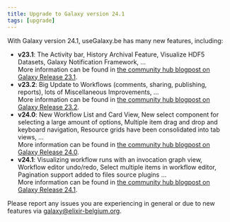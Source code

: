 ```yaml
---
title: Upgrade to Galaxy version 24.1
tags: [upgrade]
---
```


With Galaxy version 24.1, useGalaxy.be has many new features, including:

- **v23.1**: The Activity bar, History Archival Feature, Visualize HDF5 Datasets, Galaxy Notification Framework, ...  
More information can be found in [the community hub blogpost on Galaxy Release 23.1](https://galaxyproject.org/news/2023-10-05-galaxy23-1-release/).
- **v23.2**: Big Update to Workflows (comments, sharing, publishing, reports), lots of Miscellaneous Improvements, ...  
More information can be found in [the community hub blogpost on Galaxy Release 23.2](https://galaxyproject.org/news/2024-02-07-galaxy-release-23-2/).
- **v24.0**: New Workflow List and Card View, New select component for selecting a large amount of options, Multiple item drag and drop and keyboard navigation, Resource grids have been consolidated into tab views, ...  
More information can be found in [the community hub blogpost on Galaxy Release 24.0](https://galaxyproject.org/news/2024-05-15-galaxy-release-24-0/).
- **v24.1**: Visualizing workflow runs with an invocation graph view, Workflow editor undo/redo, Select multiple items in workflow editor, Pagination support added to files source plugins ...  
More information can be found in [the community hub blogpost on Galaxy Release 24.1](https://galaxyproject.org/news/2024-06-20-24-1-release/).

Please report any issues you are experiencing in general or due to new features via <a href="mailto:galaxy@elixir-belgium.org">galaxy@elixir-belgium.org</a>.